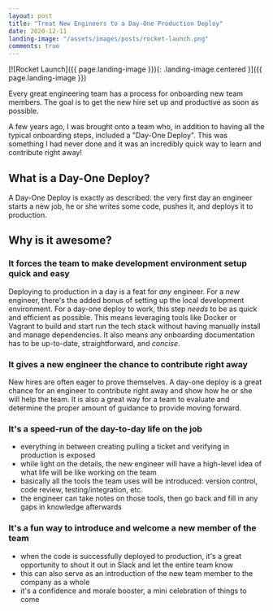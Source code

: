 ```yaml
---
layout: post
title: "Treat New Engineers to a Day-One Production Deploy"
date: 2020-12-11
landing-image: "/assets/images/posts/rocket-launch.png"
comments: true
---
```


[![Rocket Launch]({{ page.landing-image }}){: .landing-image.centered }]({{ page.landing-image }})

Every great engineering team has a process for onboarding new team members. The goal is to get the new hire set up and productive as soon as possible.

A few years ago, I was brought onto a team who, in addition to having all the typical onboarding steps, included a "Day-One Deploy". This was something I had never done and it was an incredibly quick way to learn and contribute right away!

## What is a Day-One Deploy?

A Day-One Deploy is exactly as described: the very first day an engineer starts a new job, he or she writes some code, pushes it, and deploys it to production.

## Why is it awesome?

### It forces the team to make development environment setup quick and easy

Deploying to production in a day is a feat for _any_ engineer. For a _new_ engineer, there's the added bonus of setting up the local development environment. For a day-one deploy to work, this step _needs_ to be as quick and efficient as possible. This means leveraging tools like Docker or Vagrant to build and start run the tech stack without having manually install and manage dependencies. It also means any onboarding documentation has to be up-to-date, straightforward, and _concise_.

### It gives a new engineer the chance to contribute right away

New hires are often eager to prove themselves. A day-one deploy is a great chance for an engineer to contribute right away and show how he or she will help the team. It is also a great way for a team to evaluate and determine the proper amount of guidance to provide moving forward.

### It's a speed-run of the day-to-day life on the job



* everything in between creating pulling a ticket and verifying in production is exposed
* while light on the details, the new engineer will have a high-level idea of what life will be like working on the team
* basically all the tools the team uses will be introduced: version control, code review, testing/integration, etc.
* the engineer can take notes on those tools, then go back and fill in any gaps in knowledge afterwards

### It's a fun way to introduce and welcome a new member of the team

* when the code is successfully deployed to production, it's a great opportunity to shout it out in Slack and let the entire team know
* this can also serve as an introduction of the new team member to the company as a whole
* it's a confidence and morale booster, a mini celebration of things to come
